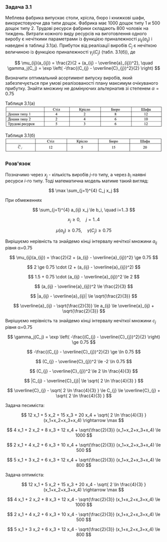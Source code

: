 ### Задача 3.1 

Меблева фабрика випускає столи, крісла, бюро і книжкові шафи, використовуючи два типи дощок. Фабрика має 1000 дощок типу 1 и 500 дощок типу 2. Трудові ресурси фабрики складають 800 чоловік на тиждень. Витрати кожного виду ресурсів на виготовлення одного виробу є нечіткими параметрами із функцією приналежності $\mu_{ij}(a_{ij})$ і наведені в таблиці 3.1(а). Прибуток від реалізації виробів $C_j$ є нечіткою величиною із функцією приналежності $\gamma_j(C_j)$ (табл. 3.1(б)), де 

$$ \mu_{ij}(a_{ij}) = \frac{2}{2 + (a_{ij} - \overline{a}_{ij})^2}, \quad
   \gamma_j(C_j) = \exp \left( -\frac{(C_{j} - \overline{C}_{j})^2}{2} \right)
$$

Визначити оптимальний асортимент випуску виробів, який забезпечується при умові реалізованості плану максимум очікуваного прибутку. Знайти множину не домінуючих альтернатив зі степенем $\alpha=0.75$

Таблиця 3.1(а)
![](img1.png)

Таблиця 3.1(б) 
![](img2.png)

### Розв'язок

Позначимо через $x_{j}$ - кількість виробів $j$-го типу, а через $b_i$ наявні ресурси  $i$-го типу. Тоді математична модель матиме такий вигляд:

$$ \max \sum_{j=1}^{4} C_j x_j $$

При обмеженнях

$$ \sum_{j=1}^{4} a_{ij} x_j \le b_i, \quad i=1..3 $$

$$ x_j \ge 0, \quad j=1..4 $$

$$ \mu(a_{ij})  \ge 0.75 , \quad \gamma(C_j) \ge 0.75$$

Вирішуємо нерівність та знайдемо кінці інтервалу нечіткої множини $a_{ij}$ рівня α=0.75

$$ \mu_{ij}(a_{ij}) = \frac{2}{2 + (a_{ij} - \overline{a}_{ij})^2} \ge 0.75 $$

$$ 2 \ge 0.75 \cdot (2 + (a_{ij} - \overline{a}_{ij})^2) $$

$$ 1.5 + 0.75 \cdot (a_{ij} - \overline{a}_{ij})^2 \le 2 $$

$$ (a_{ij} - \overline{a}_{ij})^2 \le \frac{2}{3} $$

$$ |a_{ij} - \overline{a}_{ij}| \le \sqrt{\frac{2}{3}} $$

$$ \overline{a}_{ij} - \sqrt{\frac{2}{3}} \le a_{ij} \le \overline{a}_{ij} + \sqrt{\frac{2}{3}} $$

Вирішуємо нерівність та знайдемо кінці інтервалу нечіткої множини $c_j$ рівня α=0.75

$$ \gamma_j(C_j) = \exp \left( -\frac{(C_{j} - \overline{C}_{j})^2}{2} \right) \ge 0.75 $$

$$ -\frac{(C_{j} - \overline{C}_{j})^2}{2} \ge \ln 0.75 $$

$$ (C_{j} - \overline{C}_{j})^2 \le -2 \ln 0.75 $$

$$ (C_{j} - \overline{C}_{j})^2 \le 2 \ln \frac{4}{3} $$

$$ |C_{j} - \overline{C}_{j}| \le \sqrt{ 2 \ln \frac{4}{3} } $$

$$ \overline{C}_{j} - \sqrt{ 2 \ln \frac{4}{3} } \le C_{j} \le \overline{C}_{j} + \sqrt{ 2 \ln \frac{4}{3} } $$

Задача песиміста:

$$ 12 x_1 + 5 x_2 + 15 x_3 + 20 x_4 + \sqrt{ 2 \ln \frac{4}{3} } (x_1+x_2+x_3+x_4) \rightarrow \max $$

$$ 4 x_1 + 2 x_2 + 8 x_3 + 12 x_4 + \sqrt{\frac{2}{3}} (x_1+x_2+x_3+x_4) \le 1000 $$

$$ 2 x_1 + 4 x_2 + 6 x_3 + 10 x_4 + \sqrt{\frac{2}{3}} (x_1+x_2+x_3+x_4) \le 500 $$

$$ 5 x_1 + 3 x_2 + 6 x_3 + 12 x_4 + \sqrt{\frac{2}{3}} (x_1+x_2+x_3+x_4) \le 800 $$

Задача оптиміста:

$$ 12 x_1 + 5 x_2 + 15 x_3 + 20 x_4 - \sqrt{ 2 \ln \frac{4}{3} } (x_1+x_2+x_3+x_4) \rightarrow \max $$

$$ 4 x_1 + 2 x_2 + 8 x_3 + 12 x_4 - \sqrt{\frac{2}{3}} (x_1+x_2+x_3+x_4) \le 1000 $$

$$ 2 x_1 + 4 x_2 + 6 x_3 + 10 x_4 - \sqrt{\frac{2}{3}} (x_1+x_2+x_3+x_4) \le 500 $$

$$ 5 x_1 + 3 x_2 + 6 x_3 + 12 x_4 - \sqrt{\frac{2}{3}} (x_1+x_2+x_3+x_4) \le 800 $$